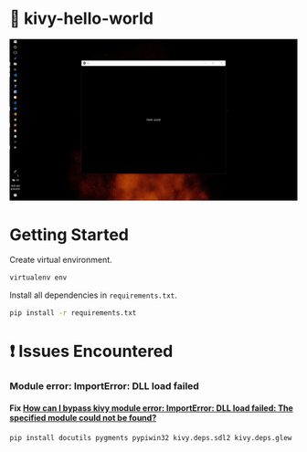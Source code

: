 # :book: kivy-hello-world

<img src="screenshot/screenshot1.png">

# Getting Started

Create virtual environment.

```bash
virtualenv env
```

Install all dependencies in `requirements.txt`.

```bash
pip install -r requirements.txt
```

# :exclamation: Issues Encountered

### Module error: ImportError: DLL load failed

#### Fix [How can I bypass kivy module error: ImportError: DLL load failed: The specified module could not be found?](https://stackoverflow.com/questions/34943224/how-can-i-bypass-kivy-module-error-importerror-dll-load-failed-the-specified)

```bash
pip install docutils pygments pypiwin32 kivy.deps.sdl2 kivy.deps.glew
```
